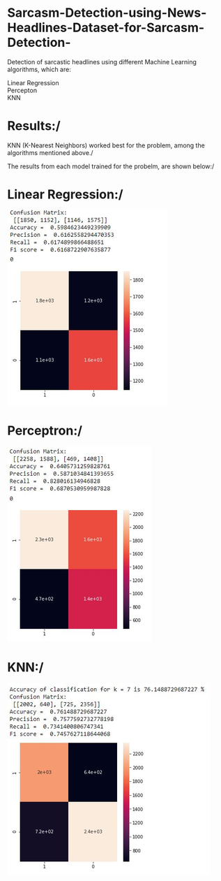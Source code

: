 # Sarcasm-Detection-using-News-Headlines-Dataset-for-Sarcasm-Detection-
Detection of sarcastic headlines using different Machine Learning algorithms, which are:

Linear Regression\
Percepton \
KNN

# Results:/

KNN (K-Nearest Neighbors) worked best for the problem, among the algorithms mentioned above./

The results from each model trained for the probelm, are shown below:/

# Linear Regression:/

![alt text](https://github.com/WaizKhan7/Sarcasm-Detection-using-News-Headlines-Dataset-for-Sarcasm-Detection-/blob/master/LR.JPG?raw=true)

# Perceptron:/

![alt text](https://github.com/WaizKhan7/Sarcasm-Detection-using-News-Headlines-Dataset-for-Sarcasm-Detection-/blob/master/perceptron.JPG?raw=true)

# KNN:/

![alt text](https://github.com/WaizKhan7/Sarcasm-Detection-using-News-Headlines-Dataset-for-Sarcasm-Detection-/blob/master/KNN.JPG?raw=true)
